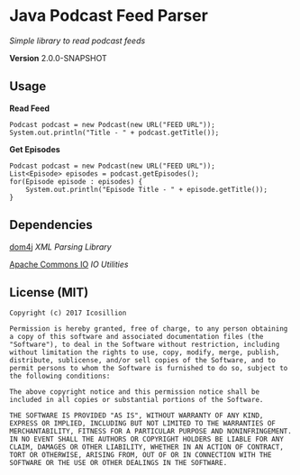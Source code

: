 # Java Podcast Feed Parser
_Simple library to read podcast feeds_

__Version__ 2.0.0-SNAPSHOT

## Usage
__Read Feed__
	
	Podcast podcast = new Podcast(new URL("FEED URL"));
	System.out.println("Title - " + podcast.getTitle());

__Get Episodes__

	Podcast podcast = new Podcast(new URL("FEED URL"));
	List<Episode> episodes = podcast.getEpisodes();
	for(Episode episode : episodes) {
		System.out.println("Episode Title - " + episode.getTitle());
	}

## Dependencies
[dom4j](http://dom4j.sourceforge.net/) _XML Parsing Library_

[Apache Commons IO](https://commons.apache.org/proper/commons-io/) _IO Utilities_

## License (MIT)
	Copyright (c) 2017 Icosillion

	Permission is hereby granted, free of charge, to any person obtaining a copy of this software and associated documentation files (the "Software"), to deal in the Software without restriction, including without limitation the rights to use, copy, modify, merge, publish, distribute, sublicense, and/or sell copies of the Software, and to permit persons to whom the Software is furnished to do so, subject to the following conditions:

	The above copyright notice and this permission notice shall be included in all copies or substantial portions of the Software.

	THE SOFTWARE IS PROVIDED "AS IS", WITHOUT WARRANTY OF ANY KIND, EXPRESS OR IMPLIED, INCLUDING BUT NOT LIMITED TO THE WARRANTIES OF MERCHANTABILITY, FITNESS FOR A PARTICULAR PURPOSE AND NONINFRINGEMENT. IN NO EVENT SHALL THE AUTHORS OR COPYRIGHT HOLDERS BE LIABLE FOR ANY CLAIM, DAMAGES OR OTHER LIABILITY, WHETHER IN AN ACTION OF CONTRACT, TORT OR OTHERWISE, ARISING FROM, OUT OF OR IN CONNECTION WITH THE SOFTWARE OR THE USE OR OTHER DEALINGS IN THE SOFTWARE.

